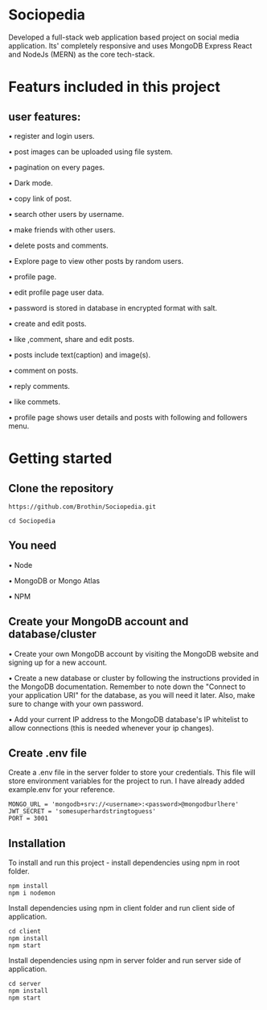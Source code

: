 # Sociopedia
Developed a full-stack web application based project on social media application. Its' completely responsive and uses MongoDB Express React and NodeJs (MERN) as the core tech-stack.

# Featurs included in this project
## user features:

• register and login users.

• post images can be uploaded using file system.

• pagination on every pages.

• Dark mode.

• copy link of post.

• search other users by username.

• make friends with other users.

• delete posts and comments.

• Explore page to view other posts by random users.

• profile page.

• edit profile page user data.

• password is stored in database in encrypted format with salt.

• create and edit posts.

• like ,comment, share and edit posts.

• posts include text(caption) and image(s).

• comment on posts.

• reply comments.

• like commets.

• profile page shows user details and posts with following and followers menu.

# Getting started

## Clone the repository
```
https://github.com/Brothin/Sociopedia.git
```
```
cd Sociopedia
```

## You need
• Node

• MongoDB or Mongo Atlas

• NPM

## Create your MongoDB account and database/cluster
• Create your own MongoDB account by visiting the MongoDB website and signing up for a new account.

• Create a new database or cluster by following the instructions provided in the MongoDB documentation. Remember to note down the "Connect to your application URI" for the database, as you will need it later. Also, make sure to change with your own password.

• Add your current IP address to the MongoDB database's IP whitelist to allow connections (this is needed whenever your ip changes).

## Create .env file
Create a .env file in the server folder to store your credentials. This file will store environment variables for the project to run. I have already added example.env for your reference.
```
MONGO_URL = 'mongodb+srv://<username>:<password>@mongodburlhere'
JWT_SECRET = 'somesuperhardstringtoguess'
PORT = 3001
```

## Installation
To install and run this project - install dependencies using npm in root folder.
```
npm install
npm i nodemon
```
Install dependencies using npm in client folder and run client side of application.
```
cd client
npm install
npm start
```
Install dependencies using npm in server folder and run server side of application.
```
cd server
npm install
npm start
```
